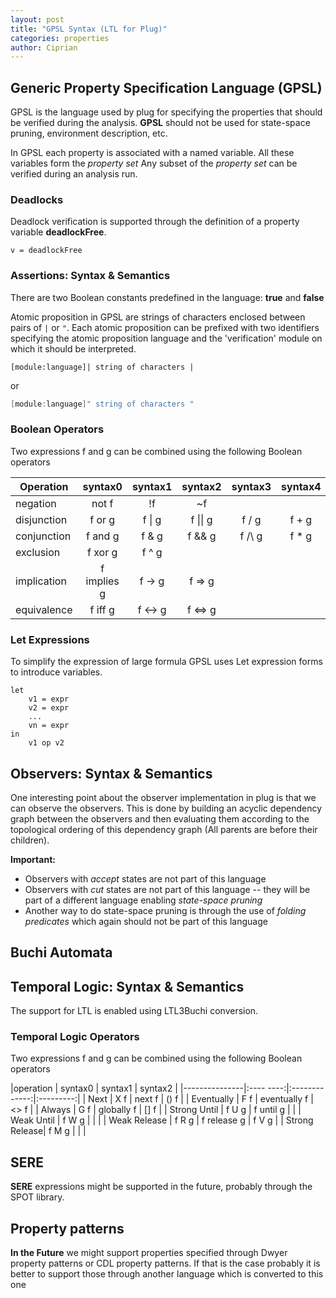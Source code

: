 ```yaml
---
layout: post
title: "GPSL Syntax (LTL for Plug)"
categories: properties
author: Ciprian
---
```


## Generic Property Specification Language (GPSL)

GPSL is the language used by plug for specifying the properties that should be verified during the analysis.
**GPSL** should not be used for state-space pruning, environment description, etc.

In GPSL each property is associated with a named variable. All these variables form the *property set*
Any subset of the *property set* can be verified during an analysis run.

### Deadlocks
Deadlock verification is supported through the definition of a property variable **deadlockFree**.

```
v = deadlockFree
```

### Assertions: Syntax & Semantics

There are two Boolean constants predefined in the language: **true** and **false**

Atomic proposition in GPSL are strings of characters enclosed between pairs of `|` or `"`. Each atomic proposition can be prefixed with two identifiers specifying the atomic proposition language and the 'verification' module on which it should be interpreted.

```
[module:language]| string of characters |
```

or

```java
[module:language]" string of characters "
```

### Boolean Operators

Two expressions f and g can be combined using the following Boolean operators

|Operation  | syntax0       | syntax1   | syntax2   | syntax3   | syntax4 |
|---------  |:-------------:|:---------:|:---------:|:---------:|:-------:|
|negation   | not f         | !f        | ~f        |           |         |
|disjunction| f or g        | f \| g    | f \|\| g  | f \/ g    | f + g   | 
|conjunction| f and g       | f & g     | f && g    | f /\ g    | f * g   |
|exclusion  | f xor g       | f ^ g     |           |           |         |
|implication| f implies g   | f -> g    | f => g    |           |         |
|equivalence| f iff g       | f <-> g   | f <=> g   |           |         |

### Let Expressions

To simplify the expression of large formula GPSL uses Let expression forms to 
introduce variables.

```
let
    v1 = expr
    v2 = expr
    ...
    vn = expr
in
    v1 op v2
```


## Observers: Syntax & Semantics

One interesting point about the observer implementation in plug is that we can observe the observers.
This is done by building an acyclic dependency graph between the observers and then evaluating them according to the topological ordering of this dependency graph (All parents are before their children).

**Important:** 

- Observers with *accept* states are not part of this language
- Observers with *cut* states are not part of this language -- they will be part of a different language enabling *state-space pruning*
- Another way to do state-space pruning is through the use of *folding predicates* which again should not be part of this language

## Buchi Automata

## Temporal Logic: Syntax & Semantics

The support for LTL is enabled using LTL3Buchi conversion.

### Temporal Logic Operators

Two expressions f and g can be combined using the following Boolean operators

|operation      | syntax0   | syntax1       | syntax2   | 
|---------------|:---- ----:|:-------------:|:---------:|
| Next          | X f       | next f        | () f      |
| Eventually    | F f       | eventually f  | <> f      |
| Always        | G f       | globally f    | [] f      |
| Strong Until  | f U g     | f until g     |           |
| Weak Until    | f W g     |               |           |
| Weak Release  | f R g     | f release g   | f V g     |
| Strong Release| f M g     |               |           |

## SERE
**SERE** expressions might be supported in the future, probably through the SPOT library.

## Property patterns
**In the Future** we might support properties specified through Dwyer property patterns or CDL property patterns. 
If that is the case probably it is better to support those through another language which is converted to this one



